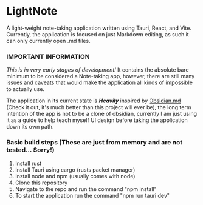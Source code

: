 # LightNote
A light-weight note-taking application written using Tauri, React, and Vite.
Currently, the application is focused on just Markdown editing, as such it can only currently open .md files.

### IMPORTANT INFORMATION
*This is in very early stages of development!*
It contains the absolute bare minimum to be considered a Note-taking app, however, there are still many issues and caveats that would make the application all kinds of impossible to actually use. 

The application in its current state is ***Heavily*** inspired by [Obsidian.md](https://obsidian.md/) (Check it out, it's much better than this project will ever be), the long term intention of the app is not to be a clone of obsidian, currently I am just using it as a guide to help teach myself UI design before taking the application down its own path.


### Basic build steps (These are just from memory and are not tested... Sorry!)
1. Install rust 
2. Install Tauri using cargo (rusts packet manager) 
3. Install node and npm (usually comes with node)
4. Clone this repository 
5. Navigate to the repo and run the command "npm install"
6. To start the application run the command "npm run tauri dev"

